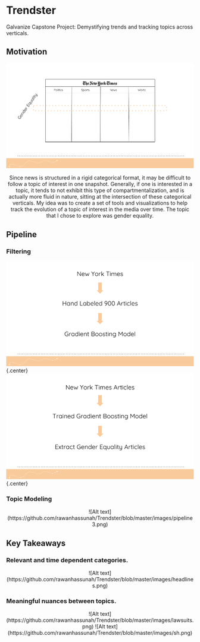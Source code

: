 # Trendster
Galvanize Capstone Project: Demystifying trends and tracking topics across verticals.

## Motivation
![Alt text](https://github.com/rawanhassunah/Trendster/blob/master/images/categories.png)

<p align="center"> Since news is structured in a rigid categorical format, it may be difficult to follow a topic of interest in one snapshot. Generally, if one is interested in a topic, it tends to not exhibit this type of compartmentalization, and is actually more fluid in nature, sitting at the intersection of these categorical verticals. My idea was to create a set of tools and visualizations to help track the evolution of a topic of interest in the media over time. The topic that I chose to explore was gender equality. </p>

## Pipeline
### Filtering
![Alt text](https://github.com/rawanhassunah/Trendster/blob/master/images/pipeline1.png){.center}
![Alt text](https://github.com/rawanhassunah/Trendster/blob/master/images/pipeline2.png){.center}

### Topic Modeling
<p align="center">
![Alt text](https://github.com/rawanhassunah/Trendster/blob/master/images/pipeline3.png)
</p>

## Key Takeaways
### Relevant and time dependent categories.
<p align="center">
![Alt text](https://github.com/rawanhassunah/Trendster/blob/master/images/headlines.png)
</p>

### Meaningful nuances between topics.
<p align="center">
![Alt text](https://github.com/rawanhassunah/Trendster/blob/master/images/lawsuits.png)
![Alt text](https://github.com/rawanhassunah/Trendster/blob/master/images/sh.png)
</p>
